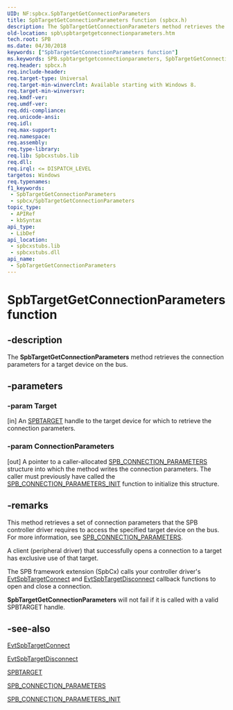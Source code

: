 ```yaml
---
UID: NF:spbcx.SpbTargetGetConnectionParameters
title: SpbTargetGetConnectionParameters function (spbcx.h)
description: The SpbTargetGetConnectionParameters method retrieves the connection parameters for a target device on the bus.
old-location: spb\spbtargetgetconnectionparameters.htm
tech.root: SPB
ms.date: 04/30/2018
keywords: ["SpbTargetGetConnectionParameters function"]
ms.keywords: SPB.spbtargetgetconnectionparameters, SpbTargetGetConnectionParameters, SpbTargetGetConnectionParameters method [Buses], spbcx/SpbTargetGetConnectionParameters
req.header: spbcx.h
req.include-header: 
req.target-type: Universal
req.target-min-winverclnt: Available starting with Windows 8.
req.target-min-winversvr: 
req.kmdf-ver: 
req.umdf-ver: 
req.ddi-compliance: 
req.unicode-ansi: 
req.idl: 
req.max-support: 
req.namespace: 
req.assembly: 
req.type-library: 
req.lib: Spbcxstubs.lib
req.dll: 
req.irql: <= DISPATCH_LEVEL
targetos: Windows
req.typenames: 
f1_keywords:
 - SpbTargetGetConnectionParameters
 - spbcx/SpbTargetGetConnectionParameters
topic_type:
 - APIRef
 - kbSyntax
api_type:
 - LibDef
api_location:
 - spbcxstubs.lib
 - spbcxstubs.dll
api_name:
 - SpbTargetGetConnectionParameters
---
```


# SpbTargetGetConnectionParameters function


## -description

The <b>SpbTargetGetConnectionParameters</b> method retrieves the connection parameters for a target device on the bus.

## -parameters

### -param Target 

[in]
An <a href="/windows-hardware/drivers/spb/spbcx-object-handles">SPBTARGET</a> handle to the target device for which to retrieve the connection parameters.

### -param ConnectionParameters 

[out]
A pointer to a caller-allocated <a href="/windows-hardware/drivers/ddi/spbcx/ns-spbcx-_spb_connection_parameters">SPB_CONNECTION_PARAMETERS</a> structure into which the method writes the connection parameters. The caller must previously have called the <a href="/windows-hardware/drivers/ddi/spbcx/nf-spbcx-spb_connection_parameters_init">SPB_CONNECTION_PARAMETERS_INIT</a> function to initialize this structure.

## -remarks

This method retrieves a set of connection parameters that the SPB controller driver requires to access the specified target device on the bus. For more information, see <a href="/windows-hardware/drivers/ddi/spbcx/ns-spbcx-_spb_connection_parameters">SPB_CONNECTION_PARAMETERS</a>.

A client (peripheral driver) that successfully opens a connection to a target has exclusive use of that target.

The SPB framework extension (SpbCx) calls your controller driver's <a href="/windows-hardware/drivers/ddi/spbcx/nc-spbcx-evt_spb_target_connect">EvtSpbTargetConnect</a> and <a href="/windows-hardware/drivers/ddi/spbcx/nc-spbcx-evt_spb_target_disconnect">EvtSpbTargetDisconnect</a> callback functions to open and close a connection.

<b>SpbTargetGetConnectionParameters</b> will not fail if it is called with a valid SPBTARGET handle.

## -see-also

<a href="/windows-hardware/drivers/ddi/spbcx/nc-spbcx-evt_spb_target_connect">EvtSpbTargetConnect</a>



<a href="/windows-hardware/drivers/ddi/spbcx/nc-spbcx-evt_spb_target_disconnect">EvtSpbTargetDisconnect</a>



<a href="/windows-hardware/drivers/spb/spbcx-object-handles">SPBTARGET</a>



<a href="/windows-hardware/drivers/ddi/spbcx/ns-spbcx-_spb_connection_parameters">SPB_CONNECTION_PARAMETERS</a>



<a href="/windows-hardware/drivers/ddi/spbcx/nf-spbcx-spb_connection_parameters_init">SPB_CONNECTION_PARAMETERS_INIT</a>
